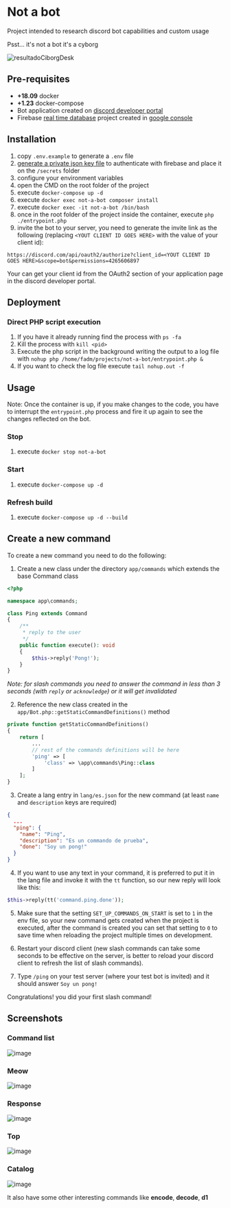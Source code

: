# Not a bot
Project intended to research discord bot capabilities and custom usage

Psst... it's not a bot it's a cyborg

![resultadoCiborgDesk](https://user-images.githubusercontent.com/11744752/113503542-2cd6b180-94f8-11eb-8bcd-c5a85e241224.png)

## Pre-requisites
- **+18.09** docker
- **+1.23** docker-compose
- Bot application created on [discord developer portal](https://discord.com/developers/docs/intro)
- Firebase [real time database](https://firebase.google.com/products/realtime-database) project created in [google console](https://console.firebase.google.com/)

## Installation
1. copy `.env.example` to generate a `.env` file
3. [generate a private json key file](https://firebase.google.com/docs/admin/setup#initialize-sdk) to authenticate with firebase and place it on the `/secrets` folder
2. configure your environment variables
3. open the CMD on the root folder of the project
4. execute `docker-compose up -d`
5. execute `docker exec not-a-bot composer install`
5. execute `docker exec -it not-a-bot /bin/bash`
6. once in the root folder of the project inside the container, execute `php ./entrypoint.php`
7. invite the bot to your server, you need to generate the invite link as the following (replacing `<YOUT CLIENT ID GOES HERE>` with the value of your client id):

`https://discord.com/api/oauth2/authorize?client_id=<YOUT CLIENT ID GOES HERE>&scope=bot&permissions=4265606897`

Your can get your client id from the OAuth2 section of your application page in the discord developer portal.

## Deployment

### Direct PHP script execution

1. If you have it already running find the process with `ps -fa`
2. Kill the process with `kill <pid>`
3. Execute the php script in the background writing the output to a log file with
`nohup php /home/fadm/projects/not-a-bot/entrypoint.php &`
4. If you want to check the log file execute `tail nohup.out -f`


## Usage

Note: Once the container is up, if you make changes to the code, you have to interrupt the `entrypoint.php` process
and fire it up again to see the changes reflected on the bot.

### Stop
1. execute `docker stop not-a-bot`

### Start
1. execute `docker-compose up -d`

### Refresh build
1. execute `docker-compose up -d --build`

## Create a new command

To create a new command you need to do the following:
1. Create a new class under the directory `app/commands` which extends the base Command class
```php
<?php

namespace app\commands;

class Ping extends Command
{
	/**
	 * reply to the user
	 */
	public function execute(): void
	{
		$this->reply('Pong!');
	}
}
```
_Note: for slash commands you need to answer the command in less than 3 seconds (with `reply` or `acknowledge`) or it will get invalidated_

2. Reference the new class created in the `app/Bot.php::getStaticCommandDefinitions()` method
```php
private function getStaticCommandDefinitions()
{
	return [
		...
		// rest of the commands definitions will be here
		'ping' => [
			'class' => \app\commands\Ping::class
		]
	];
}
```

3. Create a lang entry in `lang/es.json` for the new command (at least `name` and `description` keys are required)
```json
{
  ...
  "ping": {
	"name": "Ping",
	"description": "Es un commando de prueba",
	"done": "Soy un pong!"
  }
}
```

4. If you want to use any text in your command, it is preferred to put it in the lang file and invoke it with the `tt` function, so our new reply will look like this:
```php
$this->reply(tt('command.ping.done'));
```

5. Make sure that the setting `SET_UP_COMMANDS_ON_START` is set to `1` in the env file, so your new command gets created when the project is executed,
after the command is created you can set that setting to `0` to save time when reloading the project multiple times on development.

6. Restart your discord client (new slash commands can take some seconds to be effective on the server, is better to reload your discord client to refresh the list of slash commands).

7. Type `/ping` on your test server (where your test bot is invited) and it should answer `Soy un pong!`

Congratulations! you did your first slash command!

## Screenshots

### Command list
![image](https://user-images.githubusercontent.com/42556506/230278619-12bf9ff7-004f-4b11-bcad-4a3aa6882fd8.png)

### Meow
![image](https://user-images.githubusercontent.com/42556506/230278710-6280732e-6469-48bf-a87f-a0eec52cb4b3.png)

### Response
![image](https://user-images.githubusercontent.com/42556506/230278968-a5fa1e00-2e8a-4e6b-80ef-0da3c407f81f.png)

### Top
![image](https://user-images.githubusercontent.com/42556506/230279333-71b4a744-8013-4d7e-9f24-3c99ca494abe.png)

### Catalog
![image](https://user-images.githubusercontent.com/42556506/230279430-9f60e7b8-0e9d-4d1c-8eca-2b89a702a81f.png)

It also have some other interesting commands like **encode**, **decode**, **d1**